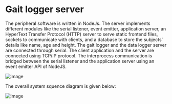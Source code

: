 # Gait logger server

The peripheral software is written in NodeJs. The server implements different modules like
the serial listener, event emitter, application server, an HyperText Transfer Protocol (HTTP)
server to serve static frontend files, sockets to communicate with clients, and a database
to store the subjects’ details like name, age and height. The gait logger and the data logger
server are connected through serial. The client application and the server are connected using
TCP/IP protocol. The interprocess communication is bridged between the serial listener
and the application server using an event emitter API of NodeJS.

![image](https://user-images.githubusercontent.com/9900412/174105797-0b2edb54-af6b-4513-8daa-2d480a590197.png)

The overall system squence diagram is given below:

![image](https://user-images.githubusercontent.com/9900412/174106042-edd7639b-6a0a-4547-84df-b2f1a47bd43b.png)

